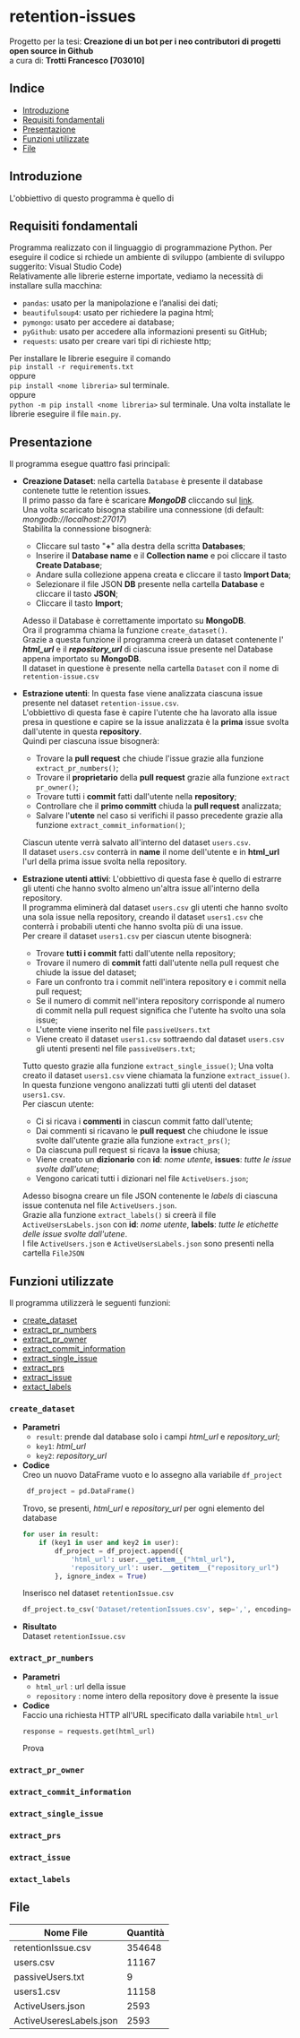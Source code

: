 # retention-issues
Progetto per la tesi: **Creazione di un bot per i neo contributori di progetti open source in Github**  
a cura di: **Trotti Francesco [703010]**  

## Indice
 - [Introduzione](#Introduzione)
 - [Requisiti fondamentali](#Requisiti-fondamentali)
 - [Presentazione](#Presentazione)
 - [Funzioni utilizzate](#Funzioni-utilizzate)
 - [File](#File)
 
## Introduzione
L'obbiettivo di questo programma è quello di 
 
## Requisiti fondamentali
Programma realizzato con il linguaggio di programmazione Python. Per eseguire il codice si rchiede un ambiente di sviluppo (ambiente di sviluppo suggerito: Visual Studio Code)  
Relativamente alle librerie esterne importate, vediamo la necessità di installare sulla macchina:
* `pandas`: usato per la manipolazione e l’analisi dei dati;
* `beautifulsoup4`: usato per richiedere la pagina html;
* `pymongo`: usato per accedere ai database;
* `pyGithub`: usato per accedere alla informazioni presenti su GitHub;
* `requests`: usato per creare vari tipi di richieste http;   

Per installare le librerie eseguire il comando  
`pip install -r requirements.txt`  
oppure  
`pip install <nome libreria>` sul terminale.  
oppure  
`python -m pip install <nome libreria>` sul terminale. 
Una volta installate le librerie eseguire il file `main.py`.
 
## Presentazione
Il programma esegue quattro fasi principali:  
* **Creazione Dataset**: nella cartella `Database` è presente il database contenete tutte le retention issues.  
Il primo passo da fare è scaricare ***MongoDB*** cliccando sul [link](https://www.mongodb.com/try/download/community).  
Una volta scaricato bisogna stabilire una connessione (di default: *mongodb://localhost:27017*)  
Stabilita la connessione bisognerà:  
  * Cliccare sul tasto "**+**" alla destra della scritta **Databases**;    
  * Inserire il **Database name** e il **Collection name** e poi cliccare il tasto **Create Database**;    
  * Andare sulla collezione appena creata e cliccare il tasto **Import Data**;    
  * Selezionare il file JSON **DB** presente nella cartella **Database** e cliccare il tasto **JSON**;   
  * Cliccare il tasto **Import**;

  Adesso il Database è correttamente importato su **MongoDB**.  
  Ora il programma chiama la funzione `create_dataset()`.  
  Grazie a questa funzione il programma creerà un dataset contenente l' ***html_url*** e il ***repository_url*** di ciascuna issue presente nel Database appena importato su **MongoDB**.  
  Il dataset in questione è presente nella cartella `Dataset` con il nome di `retention-issue.csv`

* **Estrazione utenti**: In questa fase viene analizzata ciascuna issue presente nel dataset `retention-issue.csv`.  
L'obbiettivo di questa fase è capire l'utente che ha lavorato alla issue presa in questione e capire se la issue analizzata è la **prima** issue svolta dall'utente in questa **repository**.  
Quindi per ciascuna issue bisognerà:  
  * Trovare la **pull request** che chiude l'issue grazie alla funzione `extract_pr_numbers()`;
  * Trovare il **proprietario** della **pull request** grazie alla funzione `extract pr_owner()`;  
  * Trovare tutti i **commit** fatti dall'utente nella **repository**;  
  * Controllare che il **primo committ** chiuda la **pull request** analizzata;  
  * Salvare l'**utente** nel caso si verifichi il passo precedente grazie alla funzione `extract_commit_information()`;

  Ciascun utente verrà salvato all'interno del dataset `users.csv`.  
  Il dataset `users.csv` conterrà in **name** il nome dell'utente e in **html_url** l'url della prima issue svolta nella repository.
  
* **Estrazione utenti attivi**: L'obbiettivo di questa fase è quello di estrarre gli utenti che hanno svolto almeno un'altra issue all'interno della repository.  
Il programma eliminerà dal dataset `users.csv` gli utenti che hanno svolto una sola issue nella repository, creando il dataset `users1.csv` che conterrà i probabili utenti che hanno svolta più di una issue.  
Per creare il dataset `users1.csv` per ciascun utente bisognerà:    
  *  Trovare **tutti i commit** fatti dall'utente nella repository;
  *  Trovare il numero di **commit** fatti dall'utente nella pull request che chiude la issue del dataset;
  *  Fare un confronto tra i commit nell'intera repository e i commit nella pull request;
  *  Se il numero di commit nell'intera repository corrisponde al numero di commit nella pull request significa che l'utente ha svolto una sola issue;
  *  L'utente viene inserito nel file `passiveUsers.txt`
  *  Viene creato il dataset `users1.csv` sottraendo dal dataset `users.csv` gli utenti presenti nel file `passiveUsers.txt`;  

  Tutto questo grazie alla funzione `extract_single_issue()`;
  Una volta creato il dataset `users1.csv` viene chiamata la funzione `extract_issue()`.  
  In questa funzione vengono analizzati tutti gli utenti del dataset `users1.csv`.  
  Per ciascun utente:  
    *  Ci si ricava i **commenti** in ciascun commit fatto dall'utente;  
    *  Dai commenti si ricavano le **pull request** che chiudone le issue svolte dall'utente grazie alla funzione `extract_prs()`;
    *  Da ciascuna pull request si ricava la **issue** chiusa;
    *  Viene creato un **dizionario** con **id**: *nome utente*, **issues**: *tutte le issue svolte dall'utene*;
    *  Vengono caricati tutti i dizionari nel file `ActiveUsers.json`;  
    
  Adesso bisogna creare un file JSON contenente le *labels* di ciascuna issue contenuta nel file `ActiveUsers.json`.  
  Grazie alla funzione `extract_labels()` si creerà il file `ActiveUsersLabels.json` con **id**: *nome utente*, **labels**: *tutte le etichette delle issue svolte dall'utene*.  
  I file `ActiveUsers.json` e `ActiveUsersLabels.json` sono presenti nella cartella `FileJSON`


## Funzioni utilizzate
Il programma utilizzerà le seguenti funzioni:  
- [create_dataset](#create_dataset)
- [extract_pr_numbers](#extract_pr_numbers)
- [extract_pr_owner](#extract_pr_owner)
- [extract_commit_information](#extract_commit_information)
- [extract_single_issue](#extract_single_issue)
- [extract_prs](#extract_prs)
- [extract_issue](#extract_issue)
- [extact_labels](#extact_labels)


### `create_dataset`  
* **Parametri**
  * `result`: prende dal database solo i campi *html_url* e *repository_url*;
  * `key1`: *html_url*
  * `key2`: *repository_url*
* **Codice**  
 Creo un nuovo DataFrame vuoto e lo assegno alla variabile `df_project`  
   ```python
    df_project = pd.DataFrame() 
    ```  
    Trovo, se presenti, *html_url* e *repository_url* per ogni elemento del database  
    ```python
    for user in result:
        if (key1 in user and key2 in user):
            df_project = df_project.append({
                'html_url': user.__getitem__("html_url"),
                'repository_url': user.__getitem__("repository_url")
            }, ignore_index = True) 
     ```
   Inserisco nel dataset `retentionIssue.csv`    
   ```python
   df_project.to_csv('Dataset/retentionIssues.csv', sep=',', encoding='utf-8', index=False) 
   ```  
* **Risultato**  
   Dataset `retentionIssue.csv`
      
### `extract_pr_numbers`  
* **Parametri**
  * `html_url` : url della issue
  * `repository` : nome intero della repository dove è presente la issue
* **Codice**  
Faccio una richiesta HTTP all'URL specificato dalla variabile `html_url`  
  ```python
  response = requests.get(html_url)
  ```
  Prova
### `extract_pr_owner`
### `extract_commit_information`
### `extract_single_issue`
### `extract_prs`
### `extract_issue`
### `extact_labels`


## File
| **Nome File** | **Quantità** |
|-----------|---------|
| retentionIssue.csv | 354648 |  
| users.csv | 11167 |
| passiveUsers.txt | 9 |
| users1.csv | 11158 |
| ActiveUsers.json|  2593  | 
| ActiveUseresLabels.json |  2593  | 




